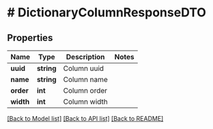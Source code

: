 # # DictionaryColumnResponseDTO

## Properties

Name | Type | Description | Notes
------------ | ------------- | ------------- | -------------
**uuid** | **string** | Column uuid |
**name** | **string** | Column name |
**order** | **int** | Column order |
**width** | **int** | Column width |

[[Back to Model list]](../../README.md#models) [[Back to API list]](../../README.md#endpoints) [[Back to README]](../../README.md)
